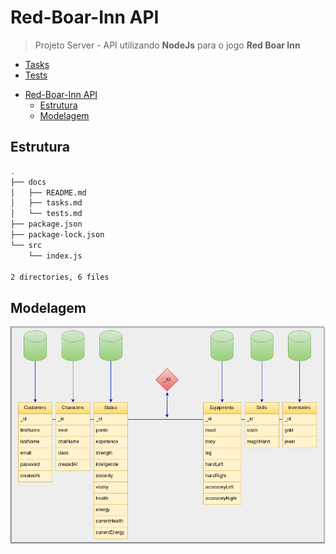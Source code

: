 # Red-Boar-Inn API

> Projeto Server - API utilizando **NodeJs** para o jogo **Red Boar Inn**

- [Tasks](tasks.md)
- [Tests](tests.md)

>

- [Red-Boar-Inn API](#red-boar-inn-api)
  - [Estrutura](#estrutura)
  - [Modelagem](#modelagem)

## Estrutura

```sh
.
├── docs
│   ├── README.md
│   ├── tasks.md
│   └── tests.md
├── package.json
├── package-lock.json
└── src
    └── index.js

2 directories, 6 files
```

## Modelagem

![MBD](MBD-RBI.png)
